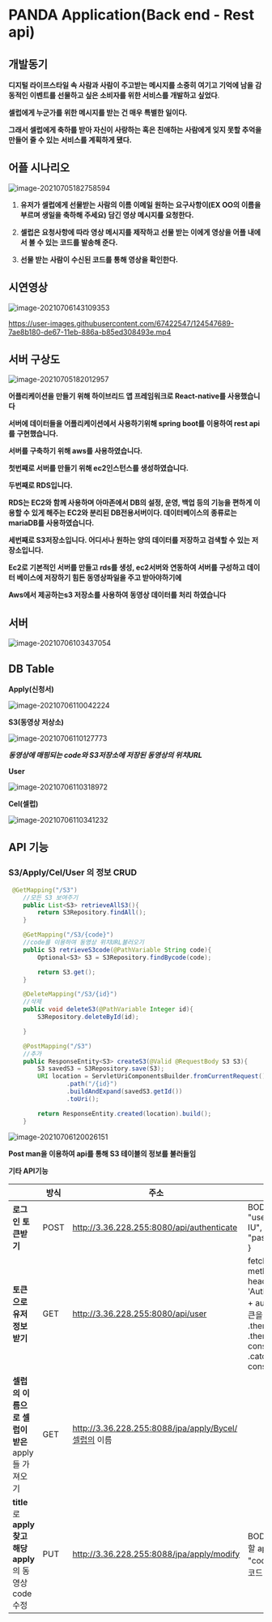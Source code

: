 # PANDA Application(Back end - Rest api)



## 개발동기 

**디지털 라이프스타일 속 사람과 사람이 주고받는 메시지를 소중히 여기고 기억에 남을 감동적인 이벤트를 선물하고 싶은 소비자를 위한 서비스를 개발하고 싶었다**.

**셀럽에게 누군가를 위한 메시지를 받는 건 매우 특별한 일이다.**

**그래서 셀럽에게 축하를 받아 자신이 사랑하는 혹은 친애하는 사람에게 잊지 못할 추억을 만들어 줄 수 있는 서비스를 계획하게 됐다.**



## 어플 시나리오

![image-20210705182758594](https://user-images.githubusercontent.com/67422547/124547479-280efa00-de67-11eb-9f09-6ab4ac64f281.png)

1. **유저가 셀럽에게 선물받는 사람의 이름 이메일 원하는 요구사항이(EX OO의 이름을 부르며 생일을 축하해 주세요) 담긴 영상 메시지를 요청한다.**

2. **셀럽은 요청사항에 따라 영상 메시지를 제작하고 선물 받는 이에게 영상을 어플 내에서 볼 수 있는 코드를 발송해 준다.**

3. **선물 받는 사람이 수신된 코드를 통해 영상을 확인한다.**



## 시연영상

![image-20210706143109353](https://user-images.githubusercontent.com/67422547/124547487-2d6c4480-de67-11eb-96c8-d6fc48b207fd.png)





https://user-images.githubusercontent.com/67422547/124547689-7ae8b180-de67-11eb-886a-b85ed308493e.mp4



## 서버 구상도

![image-20210705182012957](https://user-images.githubusercontent.com/67422547/124547500-32c98f00-de67-11eb-9d7f-e4b0b886761b.png)

**어플리케이션을 만들기 위해 하이브리드 앱 프레임워크로 React-native를 사용했습니다**

**서버에 데이터들을 어플리케이션에서 사용하기위해 spring boot를 이용하여 rest api를 구현했습니다.**

**서버를 구축하기 위해 aws를 사용하였습니다.**

**첫번째로 서버를 만들기 위해 ec2인스턴스를 생성하였습니다.**

**두번째로 RDS입니다.**

**RDS는 EC2와 함께 사용하며 아마존에서 DB의 설정, 운영, 백업 등의 기능을 편하게 이용할 수 있게 해주는 EC2와 분리된 DB전용서버이다. 데이터베이스의 종류로는 mariaDB를 사용하였습니다.**

**세번째로 S3저장소입니다. 어디서나 원하는 양의 데이터를 저장하고 검색할 수 있는 저장소입니다.**

**Ec2로 기본적인 서버를 만들고 rds를 생성, ec2서버와 연동하여 서버를 구성하고 데이터 베이스에 저장하기 힘든 동영상파일을 주고 받아야하기에**

**Aws에서 제공하는s3 저장소를 사용하여 동영상 데이터를 처리 하였습니다** 



## 서버 

![image-20210706103437054](https://user-images.githubusercontent.com/67422547/124547511-378e4300-de67-11eb-9984-5b56585f9b2c.png)

## DB Table

**Apply(신청서)**

![image-20210706110042224](https://user-images.githubusercontent.com/67422547/124547524-3d842400-de67-11eb-82b1-9587be154922.png)



**S3(동영상 저상소)**

![image-20210706110127773](https://user-images.githubusercontent.com/67422547/124547535-4117ab00-de67-11eb-9272-a963e8647f60.png)

***동영상에 매핑되는 code와 S3저장소에 저장된 동영상의 위치URL***



**User**

![image-20210706110318972](https://user-images.githubusercontent.com/67422547/124547551-483eb900-de67-11eb-9c99-c5f58f319b12.png)

**Cel(셀럽)**

![image-20210706110341232](https://user-images.githubusercontent.com/67422547/124547565-4c6ad680-de67-11eb-9e75-7c2504504bb7.png)

## API 기능

### S3/Apply/Cel/User 의 정보 CRUD



``` java
 @GetMapping("/S3")
    //모든 S3 보여주기
    public List<S3> retrieveAllS3(){
        return S3Repository.findAll();
    }

    @GetMapping("/S3/{code}")
    //code를 이용하여 동영상 위치URL불러오기
    public S3 retrieveS3code(@PathVariable String code){
        Optional<S3> S3 = S3Repository.findBycode(code);

        return S3.get();
    }

    @DeleteMapping("/S3/{id}")
    //삭제
    public void deleteS3(@PathVariable Integer id){
        S3Repository.deleteById(id);

    }

    @PostMapping("/S3")
    //추가
    public ResponseEntity<S3> createS3(@Valid @RequestBody S3 S3){
        S3 savedS3 = S3Repository.save(S3);
        URI location = ServletUriComponentsBuilder.fromCurrentRequest()
                .path("/{id}")
                .buildAndExpand(savedS3.getId())
                .toUri();

        return ResponseEntity.created(location).build();
    }
```

![image-20210706120026151](https://user-images.githubusercontent.com/67422547/124547585-52f94e00-de67-11eb-83b4-edd02cff9115.png)

**Post man을 이용하여 api를 통해 S3 테이블의 정보를 불러들임**



**기타 API기능**

|                                                              | **방식** | **주소**                                             | **입력 값**                                                  | **결과 값**                                                  |
| ------------------------------------------------------------ | -------- | ---------------------------------------------------- | ------------------------------------------------------------ | ------------------------------------------------------------ |
| **로그인** **토큰받기**                                      | POST     | http://3.36.228.255:8080/api/authenticate            | BODY:  {  "username":"celebrity-IU",  "password":"celebrity"  } | {    "token": ""  }                                          |
| **토큰으로 유저정보 받기**                                   | GET      | http://3.36.228.255:8080/api/user                    | fetch(/api/user',  {   method: 'GET',   headers: {    'Authorization': 'Bearer' + authToken(발급받은 토큰을 저장한 지역변수)   }  })  .then(res  => res.json())  .then(data  => { console.log(data) })  .catch(err  => { console.log(err) }) | {    "username":  "celebrity-IU",    "nickname": "아이유",    "authorities": [      {        "authorityName":  "ROLE_CEL"      }    ]  } |
| **셀럽의**  **이름으로** **셀럽이**  **받은** apply들 가져오기 | GET      | http://3.36.228.255:8088/jpa/apply/Bycel/셀럽의 이름 |                                                              | {      "apply_id":  3,      "name": "minsuk",      "email":  "rrrrrr@naver.com\t",      "title": "title",      "request": "요청사항2",      "story": "사연입니다. 사연2",      "selectedYoutuberName":  "IU",      "code": "awd",      "userId":  null  } |
| **title**로 **apply**  **찾고  해당** **apply**의 동영상code수정 | PUT      | http://3.36.228.255:8088/jpa/apply/modify            | BODY:    {      "title": "찾아야할 apply의 제목",      "code": "수정할 동영상 코드"    } |                                                              |


